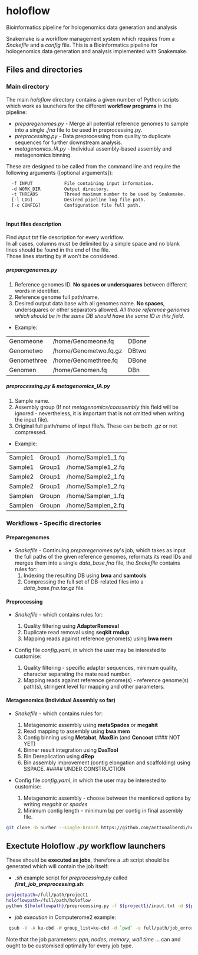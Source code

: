 # holoflow
Bioinformatics pipeline for hologenomics data generation and analysis

Snakemake is a workflow management system which requires from a *Snakefile* and a *config* file. This is a Bioinformatics pipeline for hologenomics data generation and analysis implemented with Snakemake.

## Files and directories
### Main directory

The main *holoflow* directory contains a given number of Python scripts which work as launchers for the different **workflow programs** in the pipeline:

  - *preparegenomes.py*   - Merge all potential reference genomes to sample into a single *.fna* file to be used in preprocessing.py.  
  - *preprocessing.py*    - Data preprocessing from quality to duplicate sequences for further downstream analysis.
  - *metagenomics_IA.py*  - Individual assembly-based assembly and metagenomics binning. 
  
  
These are designed to be called from the command line and require the following arguments ([optional arguments]):  
```bash
  -f INPUT            File containing input information.
  -d WORK_DIR         Output directory.
  -t THREADS          Thread maximum number to be used by Snakemake.  
  [-l LOG]            Desired pipeline log file path.
  [-c CONFIG]         Configuration file full path.
  
```  
  
#### Input files description
Find *input.txt* file description for every workflow.  
In all cases, columns must be delimited by a simple space and no blank lines should be found in the end of the file.  
Those lines starting by # won't be considered.  
  
##### *preparegenomes.py*

  1. Reference genomes ID. **No spaces or undersquares** between different words in identifier.  
  2. Reference genome full path/name.   
  3. Desired output data base with all genomes name. **No spaces**, undersquares or other separators allowed. *All those reference genomes which should be in the same DB should have the same ID in this field*.  
  
- Example:

|   |   |   |
| --- | --- | --- |
| Genomeone   | /home/Genomeone.fq      | DBone  |
| Genometwo   | /home/Genometwo.fq.gz   | DBtwo  |
| Genomethree | /home/Genomethree.fq    | DBone  |
| Genomen     | /home/Genomen.fq        | DBn    |


##### *preprocessing.py*  &  *metagenomics_IA.py*

  1. Sample name.  
  2. Assembly group (If not *metagenomics/coassembly* this field will be ignored - nevertheless, it is important that is not omitted when writing the input file).   
  3. Original full path/name of input file/s. These can be both *.gz* or not compressed.  
  
- Example:

|   |   |   |
| --- | --- | --- |
| Sample1 | Group1 | /home/Sample1_1.fq |
| Sample1 | Group1 | /home/Sample1_2.fq |
| Sample2 | Group1 | /home/Sample2_1.fq |
| Sample2 | Group1 | /home/Sample1_2.fq |
| Samplen | Groupn | /home/Samplen_1.fq |
| Samplen | Groupn | /home/Samplen_2.fq |
  
  
  
 
### Workflows - Specific directories

#### Preparegenomes
- *Snakefile* - Continuing *preparegenomes.py*'s job, which takes as input the full paths of the given reference genomes, reformats its read IDs and merges them into a single *data_base.fna* file, the *Snakefile* contains rules for:  
  1. Indexing the resulting DB using **bwa** and **samtools**
  2. Compressing the full set of DB-related files into a *data_base.fna.tar.gz* file.

#### Preprocessing
- *Snakefile* - which contains rules for:
  1. Quality filtering using **AdapterRemoval**
  2. Duplicate read removal using **seqkit rmdup**
  3. Mapping reads against reference genome(s) using **bwa mem**

- Config file *config.yaml*, in which the user may be interested to customise:
  1. Quality filtering - specific adapter sequences, minimum quality, character separating the mate read number.
  2. Mapping reads against reference genome(s) - reference genome(s) path(s), stringent level for mapping and other parameters. 


#### Metagenomics (Individual Assembly so far)
- *Snakefile* - which contains rules for:
  1. Metagenomic assembly using **metaSpades** or **megahit**
  2. Read mapping to assembly using **bwa mem** 
  3. Contig binning using **Metabat**, **MaxBin** (and **Concoct** #### NOT YET)
  4. Binner result integration using **DasTool** 
  5. Bin Dereplication using **dRep**
  6. Bin assembly improvement (contig elongation and scaffolding) using SSPACE. ##### UNDER CONSTRUCTION

- Config file *config.yaml*, in which the user may be interested to customise:
  1. Metagenomic assembly - choose between the mentioned options by writing *megahit* or *spades*
  2. Minimum contig length - minimum bp per contig in final assembly file.

```bash
git clone -b nurher --single-branch https://github.com/anttonalberdi/holoflow.git
```

## Exectute Holoflow *.py* workflow launchers
These should be **executed as jobs**, therefore a *.sh* script should be generated which will contain the job itself:

- *.sh* example script for *preprocessing.py* called ***first_job_preprocessing.sh***:
```bash
projectpath=/full/path/project1
holoflowpath=/full/path/holoflow
python ${holoflowpath}/preprocessing.py -f ${project1}/input.txt -d ${project1}/workdir -c ${project1}/config.yaml -l ${project1}/log_file.log -t 40
```

- *job execution* in Computerome2 example:
```bash
 qsub -V -A ku-cbd -W group_list=ku-cbd -d `pwd` -e full/path/job_error_file.err -o full/path/job_out_file.out -l nodes=1:ppn=40,mem=180gb,walltime=5:00:00:00 -N JOB_ID full/path/first_job_preprocessing.sh

```
  Note that the job parameters: *ppn*, *nodes*, *memory*, *wall time* ... can and ought to be customised optimally for every job type.





